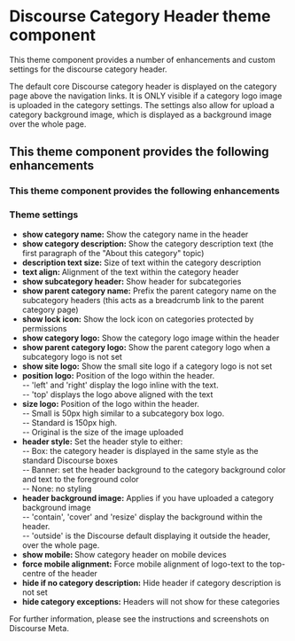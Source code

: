 # Discourse Category Header theme component
This theme component provides a number of enhancements and custom settings for the discourse category header.

The default core Discourse category header is displayed on the category page above the navigation links. It is ONLY visible if a category logo image is uploaded in the category settings. The settings also allow for upload a category background image, which is displayed as a background image over the whole page.

## This theme component provides the following enhancements

### This theme component provides the following enhancements

### Theme settings

* <b>show category name:</b> Show the category name in the header
* <b>show category description:</b> Show the category description text (the first paragraph of the "About this category" topic)
* <b>description text size:</b> Size of text within the category description
* <b>text align: </b>Alignment of the text within the category header
* <b>show subcategory header:</b> Show header for subcategories
* <b>show parent category name:</b> Prefix the parent category name on the subcategory headers (this acts as a breadcrumb link to the parent category page)
* <b>show lock icon:</b> Show the lock icon on categories protected by permissions
* <b>show category logo:</b> Show the category logo image within the header
* <b>show parent category logo:</b> Show the parent category logo when a subcategory logo is not set
* <b>show site logo:</b> Show the small site logo if a category logo is not set
* <b>position logo:</b> Position of the logo within the header.
<br>-- 'left' and 'right' display the logo inline with the text. 
<br>-- 'top' displays the logo above aligned with the text
* <b>size logo:</b> Position of the logo within the header. 
<br>-- Small is 50px high similar to a subcategory box logo. 
<br>-- Standard is 150px high. 
<br>-- Original is the size of the image uploaded
* <b>header style:</b> Set the header style to either: 
<br>-- Box: the category header is displayed in the same style as the standard Discourse boxes
<br>-- Banner: set the header background to the category background color and text to the foreground color 
<br>-- None: no styling
* <b>header background image:</b> Applies if you have uploaded a category background image 
<br>-- 'contain', 'cover' and 'resize' display the background within the header. 
<br>-- 'outside' is the Discourse default displaying it outside the header, over the whole page.
* <b>show mobile: </b>Show category header on mobile devices
* <b>force mobile alignment:</b> Force mobile alignment of logo-text to the top-centre of the header
* <b>hide if no category description:</b> Hide header if category description is not set
* <b>hide category exceptions:</b> Headers will not show for these categories

For further information, please see the instructions and screenshots on Discourse Meta.

